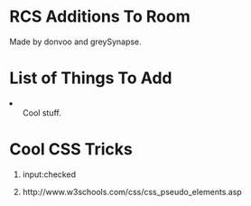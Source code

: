 <h1>RCS Additions To Room</h1>
Made by donvoo and greySynapse.

<h1>List of Things To Add</h1>
<li>
  <ol>
    Cool stuff.
  </ol>
</li>

<h1>Cool CSS Tricks</h1>
<ol>
  <li>
    <p>input:checked</p>
  </li>
  <li>
    <p>http://www.w3schools.com/css/css_pseudo_elements.asp</p>
  </li>
</ol>
